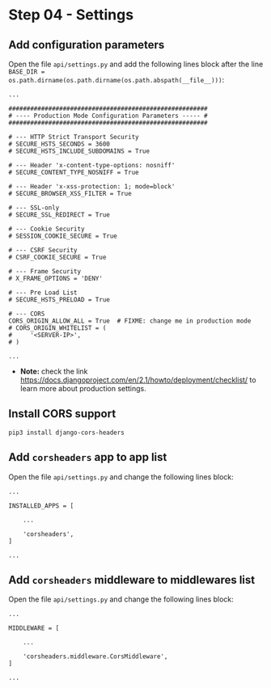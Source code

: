 # Step 04 - Settings

## Add configuration parameters

Open the file `api/settings.py` and add the following lines block after the line `BASE_DIR = os.path.dirname(os.path.dirname(os.path.abspath(__file__)))`:

```
...

#######################################################
# ---- Production Mode Configuration Parameters ----- #
#######################################################

# --- HTTP Strict Transport Security
# SECURE_HSTS_SECONDS = 3600
# SECURE_HSTS_INCLUDE_SUBDOMAINS = True

# --- Header 'x-content-type-options: nosniff'
# SECURE_CONTENT_TYPE_NOSNIFF = True

# --- Header 'x-xss-protection: 1; mode=block'
# SECURE_BROWSER_XSS_FILTER = True

# --- SSL-only
# SECURE_SSL_REDIRECT = True

# --- Cookie Security
# SESSION_COOKIE_SECURE = True

# --- CSRF Security
# CSRF_COOKIE_SECURE = True

# --- Frame Security
# X_FRAME_OPTIONS = 'DENY'

# --- Pre Load List
# SECURE_HSTS_PRELOAD = True

# --- CORS
CORS_ORIGIN_ALLOW_ALL = True  # FIXME: change me in production mode
# CORS_ORIGIN_WHITELIST = (
#     '<SERVER-IP>',
# )

...
```

* **Note:** check the link https://docs.djangoproject.com/en/2.1/howto/deployment/checklist/ to learn more about production settings.


## Install CORS support

```
pip3 install django-cors-headers
```

## Add `corsheaders` app to app list

Open the file `api/settings.py` and change the following lines block:

```
...

INSTALLED_APPS = [

    ...

    'corsheaders',
]

...
```

## Add `corsheaders` middleware to middlewares list

Open the file `api/settings.py` and change the following lines block:

```
...

MIDDLEWARE = [

    ...

    'corsheaders.middleware.CorsMiddleware',
]

...
```